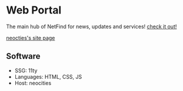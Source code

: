 # Web Portal

The main hub of NetFind for news, updates and services! [check it out!](https://netfind.neocities.org)

[neocties's site page](https://neocities.org/site/netfind)

## Software

- SSG: 11ty
- Languages: HTML, CSS, JS
- Host: neocities
